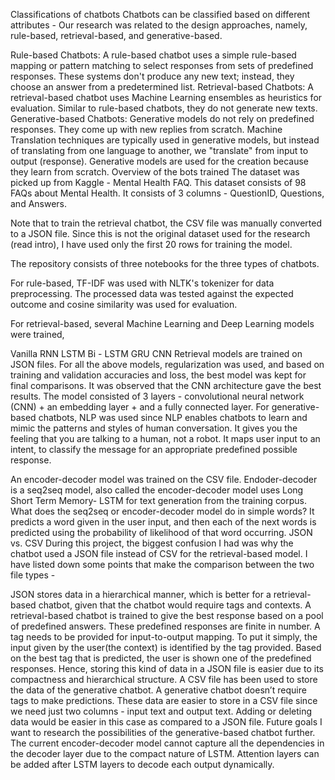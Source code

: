 Classifications of chatbots
Chatbots can be classified based on different attributes -
Our research was related to the design approaches, namely, rule-based, retrieval-based, and generative-based.

Rule-based Chatbots: A rule-based chatbot uses a simple rule-based mapping or pattern matching to select responses from sets of predefined responses. These systems don't produce any new text; instead, they choose an answer from a predetermined list.
Retrieval-based Chatbots: A retrieval-based chatbot uses Machine Learning ensembles as heuristics for evaluation. Similar to rule-based chatbots, they do not generate new texts.
Generative-based Chatbots: Generative models do not rely on predefined responses. They come up with new replies from scratch. Machine Translation techniques are typically used in generative models, but instead of translating from one language to another, we "translate" from input to output (response). Generative models are used for the creation because they learn from scratch.
Overview of the bots trained
The dataset was picked up from Kaggle - Mental Health FAQ. This dataset consists of 98 FAQs about Mental Health. It consists of 3 columns - QuestionID, Questions, and Answers.

Note that to train the retrieval chatbot, the CSV file was manually converted to a JSON file. Since this is not the original dataset used for the research (read intro), I have used only the first 20 rows for training the model.

The repository consists of three notebooks for the three types of chatbots.

For rule-based, TF-IDF was used with NLTK's tokenizer for data preprocessing. The processed data was tested against the expected outcome and cosine similarity was used for evaluation.

For retrieval-based, several Machine Learning and Deep Learning models were trained,

Vanilla RNN
LSTM
Bi - LSTM
GRU
CNN Retrieval models are trained on JSON files. For all the above models, regularization was used, and based on training and validation accuracies and loss, the best model was kept for final comparisons. It was observed that the CNN architecture gave the best results. The model consisted of 3 layers - convolutional neural network (CNN) + an embedding layer + and a fully connected layer.
For generative-based chatbots, NLP was used since NLP enables chatbots to learn and mimic the patterns and styles of human conversation. It gives you the feeling that you are talking to a human, not a robot. It maps user input to an intent, to classify the message for an appropriate predefined possible response.

An encoder-decoder model was trained on the CSV file. Endoder-decoder is a seq2seq model, also called the encoder-decoder model uses Long Short Term Memory- LSTM for text generation from the training corpus.
What does the seq2seq or encoder-decoder model do in simple words? It predicts a word given in the user input, and then each of the next words is predicted using the probability of likelihood of that word occurring.
JSON vs. CSV
During this project, the biggest confusion I had was why the chatbot used a JSON file instead of CSV for the retrieval-based model. I have listed down some points that make the comparison between the two file types -

JSON stores data in a hierarchical manner, which is better for a retrieval-based chatbot, given that the chatbot would require tags and contexts.
A retrieval-based chatbot is trained to give the best response based on a pool of predefined answers. These predefined responses are finite in number. A tag needs to be provided for input-to-output mapping. To put it simply, the input given by the user(the context) is identified by the tag provided. Based on the best tag that is predicted, the user is shown one of the predefined responses. Hence, storing this kind of data in a JSON file is easier due to its compactness and hierarchical structure.
A CSV file has been used to store the data of the generative chatbot. A generative chatbot doesn’t require tags to make predictions. These data are easier to store in a CSV file since we need just two columns - input text and output text. Adding or deleting data would be easier in this case as compared to a JSON file.
Future goals
I want to research the possibilities of the generative-based chatbot further. The current encoder-decoder model cannot capture all the dependencies in the decoder layer due to the compact nature of LSTM. Attention layers can be added after LSTM layers to decode each output dynamically.

